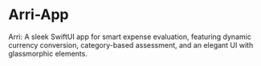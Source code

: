 # Arri-App
Arri: A sleek SwiftUI app for smart expense evaluation, featuring dynamic currency conversion, category-based assessment, and an elegant UI with glassmorphic elements.
